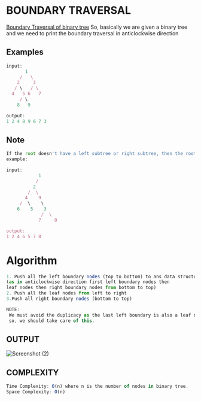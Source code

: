 
# BOUNDARY TRAVERSAL
[ Boundary Traversal of binary tree](https://practice.geeksforgeeks.org/problems/boundary-traversal-of-binary-tree/1)
So, basically we are given a binary tree
and we need to print the boundary traversal in anticlockwise direction
## Examples
 ```javascript
input:
        1
      /   \
     2     3  
    / \   / \
   4   5 6   7
      / \
     8   9

output:
1 2 4 8 9 6 7 3
```
## Note
``` javascript
If the root doesn't have a left subtree or right subtree, then the root itself is the left or right boundary.
example:

input:
            1
           /
          2
        /  \
       4    9
     /  \    \
    6    5    3
             /  \
            7     8

output:
1 2 4 6 5 7 8

```
# Algorithm
``` javascript
1. Push all the left boundary nodes (top to bottom) to ans data structure
(as in anticlockwise direction first left boundary nodes then
leaf nodes then right boundary nodes from bottom to top)
2. Push all the leaf nodes from left to right
3.Push all right boundary nodes (bottom to top)

NOTE:
 We must avoid the duplicacy as the last left boundary is also a leaf node
 so, we should take care of this.
```
## OUTPUT
![Screenshot (2)](https://user-images.githubusercontent.com/95274988/159119982-931ab7fe-084f-40e8-a4b7-db2f2751a027.png)
##  COMPLEXITY
``` javascript
Time Complexity: O(n) where n is the number of nodes in binary tree.
Space Complexity: O(n)
```
